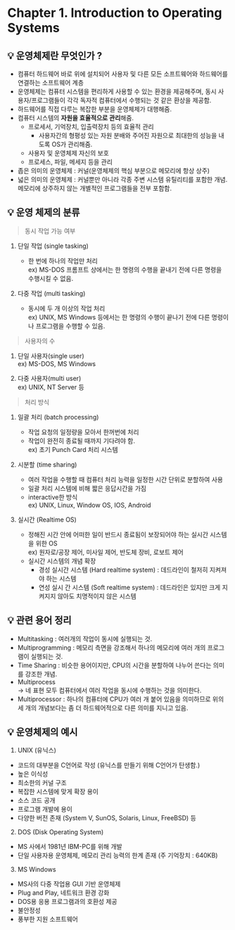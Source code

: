 
# Chapter 1. Introduction to Operating Systems

## 💡 운영체제란 무엇인가 ?
- 컴퓨터 하드웨어 바로 위에 설치되어 사용자 및 다른 모든 소프트웨어와 하드웨어를 연결하는 소프트웨어 계층
- 운영체제는 컴퓨터 시스템을 편리하게 사용할 수 있는 환경을 제공해주며, 동시 사용자/프로그램들이 각각 독자적 컴퓨터에서 수행되는 것 같은 환상을 제공함.
- 하드웨어를 직접 다루는 복잡한 부분을 운영체제가 대행해줌.
- 컴퓨터 시스템의 **자원을 효율적으로 관리**해줌.
  - 프로세서, 기억장치, 입출력장치 등의 효율적 관리
    - 사용자간의 형평성 있는 자원 분배와 주어진 자원으로 최대한의 성능을 내도록 OS가 관리해줌.
  - 사용자 및 운영체제 자신의 보호
  - 프로세스, 파일, 메세지 등을 관리
- 좁은 의미의 운영체제 : 커널(운영체제의 핵심 부분으로 메모리에 항상 상주)
- 넓은 의미의 운영체제 : 커널뿐만 아니라 각종 주변 시스템 유틸리티를 포함한 개념. 메모리에 상주하지 않는 개별적인 프로그램들을 전부 포함함.

## 💡 운영 체제의 분류
> 동시 작업 가능 여부
1. 단일 작업 (single tasking)
   - 한 번에 하나의 작업만 처리   
    ex) MS-DOS 프롬프트 상에서는 한 명령의 수행을 끝내기 전에 다른 명령을 수행시킬 수 없음.   
        
2. 다중 작업 (multi tasking)
   - 동시에 두 개 이상의 작업 처리   
    ex) UNIX, MS Windows 등에서는 한 명령의 수행이 끝나기 전에 다른 명령이나 프로그램을 수행할 수 있음.
     
> 사용자의 수
1. 단일 사용자(single user)   
   ex) MS-DOS, MS Windows   
   
2. 다중 사용자(multi user)   
   ex) UNIX, NT Server 등

> 처리 방식
1. 일괄 처리 (batch processing)
    - 작업 요청의 일정량을 모아서 한꺼번에 처리
    - 작업이 완전히 종료될 때까지 기다려야 함.   
    ex) 초기 Punch Card 처리 시스템   
      
2. 시분할 (time sharing)
    - 여러 작업을 수행할 때 컴퓨터 처리 능력을 일정한 시간 단위로 분할하여 사용
    - 일괄 처리 시스템에 비해 짧은 응답시간을 가짐  
    - interactive한 방식   
      ex) UNIX, Linux, Window OS, IOS, Android
    
3. 실시간 (Realtime OS)
    - 정해진 시간 안에 어떠한 일이 반드시 종료됨이 보장되어야 하는 실시간 시스템을 위한 OS   
    ex) 원자로/공장 제어, 미사일 제어, 반도체 장비, 로보트 제어
    - 실시간 시스템의 개념 확장
        - 경성 실시간 시스템 (Hard realtime system) : 데드라인이 철저히 지켜져야 하는 시스템
        - 연성 실시 간 시스템 (Soft realtime system) : 데드라인은 있지만 크게 지켜지지 않아도 치명적이지 않은 시스템

## 💡 관련 용어 정리
* Multitasking : 여러개의 작업이 동시에 실행되는 것.
* Multiprogramming : 메모리 측면을 강조해서 하나의 메모리에 여러 개의 프로그램이 실행되는 것.
* Time Sharing : 비슷한 용어이지만, CPU의 시간을 분할하여 나누어 쓴다는 의미를 강조한 개념.
* Multiprocess    
  -> 네 표현 모두 컴퓨터에서 여러 작업을 동시에 수행하는 것을 의미한다.
* Multiprocessor : 하나의 컴퓨터에 CPU가 여러 개 붙어 있음을 의미하므로 위의 세 개의 개념보다는 좀 더 하드웨어적으로 다른 의미를 지니고 있음.

## 💡 운영체제의 예시
1. UNIX (유닉스)
- 코드의 대부분을 C언어로 작성 (유닉스를 만들기 위해 C언어가 탄생함.)
- 높은 이식성
- 최소한의 커널 구조
- 복잡한 시스템에 맞게 확장 용이
- 소스 코드 공개
- 프로그램 개발에 용이
- 다양한 버전 존재 (System V, SunOS, Solaris, Linux, FreeBSD) 등

2. DOS (Disk Operating System)
- MS 사에서 1981년 IBM-PC를 위해 개발
- 단일 사용자용 운영체제, 메모리 관리 능력의 한계 존재 (주 기억장치 : 640KB)

3. MS Windows
- MS사의 다중 작업용 GUI 기반 운영체제
- Plug and Play, 네트워크 환경 강화
- DOS용 응용 프로그램과의 호환성 제공
- 불안정성
- 풍부한 지원 소프트웨어

